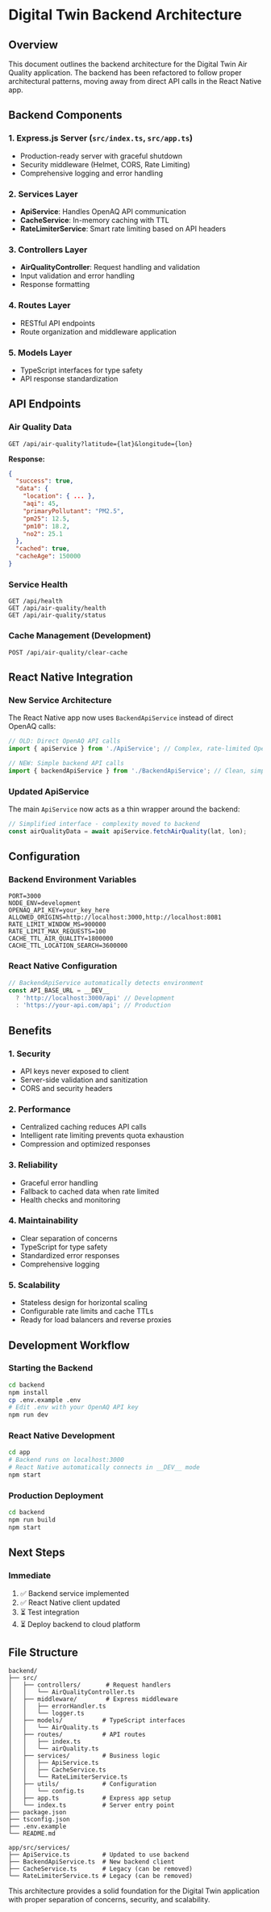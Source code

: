 # Digital Twin Backend Architecture

## Overview

This document outlines the backend architecture for the Digital Twin Air Quality application. The backend has been refactored to follow proper architectural patterns, moving away from direct API calls in the React Native app.

## Backend Components

### 1. **Express.js Server** (`src/index.ts`, `src/app.ts`)

- Production-ready server with graceful shutdown
- Security middleware (Helmet, CORS, Rate Limiting)
- Comprehensive logging and error handling

### 2. **Services Layer**

- **ApiService**: Handles OpenAQ API communication
- **CacheService**: In-memory caching with TTL
- **RateLimiterService**: Smart rate limiting based on API headers

### 3. **Controllers Layer**

- **AirQualityController**: Request handling and validation
- Input validation and error handling
- Response formatting

### 4. **Routes Layer**

- RESTful API endpoints
- Route organization and middleware application

### 5. **Models Layer**

- TypeScript interfaces for type safety
- API response standardization

## API Endpoints

### Air Quality Data

```
GET /api/air-quality?latitude={lat}&longitude={lon}
```

**Response:**

```json
{
  "success": true,
  "data": {
    "location": { ... },
    "aqi": 45,
    "primaryPollutant": "PM2.5",
    "pm25": 12.5,
    "pm10": 18.2,
    "no2": 25.1
  },
  "cached": true,
  "cacheAge": 150000
}
```

### Service Health

```
GET /api/health
GET /api/air-quality/health
GET /api/air-quality/status
```

### Cache Management (Development)

```
POST /api/air-quality/clear-cache
```

## React Native Integration

### New Service Architecture

The React Native app now uses `BackendApiService` instead of direct OpenAQ calls:

```typescript
// OLD: Direct OpenAQ API calls
import { apiService } from './ApiService'; // Complex, rate-limited OpenAQ client

// NEW: Simple backend API calls
import { backendApiService } from './BackendApiService'; // Clean, simple HTTP client
```

### Updated ApiService

The main `ApiService` now acts as a thin wrapper around the backend:

```typescript
// Simplified interface - complexity moved to backend
const airQualityData = await apiService.fetchAirQuality(lat, lon);
```

## Configuration

### Backend Environment Variables

```env
PORT=3000
NODE_ENV=development
OPENAQ_API_KEY=your_key_here
ALLOWED_ORIGINS=http://localhost:3000,http://localhost:8081
RATE_LIMIT_WINDOW_MS=900000
RATE_LIMIT_MAX_REQUESTS=100
CACHE_TTL_AIR_QUALITY=1800000
CACHE_TTL_LOCATION_SEARCH=3600000
```

### React Native Configuration

```typescript
// BackendApiService automatically detects environment
const API_BASE_URL = __DEV__
  ? 'http://localhost:3000/api' // Development
  : 'https://your-api.com/api'; // Production
```

## Benefits

### 1. **Security**

- API keys never exposed to client
- Server-side validation and sanitization
- CORS and security headers

### 2. **Performance**

- Centralized caching reduces API calls
- Intelligent rate limiting prevents quota exhaustion
- Compression and optimized responses

### 3. **Reliability**

- Graceful error handling
- Fallback to cached data when rate limited
- Health checks and monitoring

### 4. **Maintainability**

- Clear separation of concerns
- TypeScript for type safety
- Standardized error responses
- Comprehensive logging

### 5. **Scalability**

- Stateless design for horizontal scaling
- Configurable rate limits and cache TTLs
- Ready for load balancers and reverse proxies

## Development Workflow

### Starting the Backend

```bash
cd backend
npm install
cp .env.example .env
# Edit .env with your OpenAQ API key
npm run dev
```

### React Native Development

```bash
cd app
# Backend runs on localhost:3000
# React Native automatically connects in __DEV__ mode
npm start
```

### Production Deployment

```bash
cd backend
npm run build
npm start
```

## Next Steps

### Immediate

1. ✅ Backend service implemented
2. ✅ React Native client updated
3. ⏳ Test integration
4. ⏳ Deploy backend to cloud platform

## File Structure

```
backend/
├── src/
│   ├── controllers/       # Request handlers
│   │   └── AirQualityController.ts
│   ├── middleware/        # Express middleware
│   │   ├── errorHandler.ts
│   │   └── logger.ts
│   ├── models/           # TypeScript interfaces
│   │   └── AirQuality.ts
│   ├── routes/           # API routes
│   │   ├── index.ts
│   │   └── airQuality.ts
│   ├── services/         # Business logic
│   │   ├── ApiService.ts
│   │   ├── CacheService.ts
│   │   └── RateLimiterService.ts
│   ├── utils/            # Configuration
│   │   └── config.ts
│   ├── app.ts            # Express app setup
│   └── index.ts          # Server entry point
├── package.json
├── tsconfig.json
├── .env.example
└── README.md

app/src/services/
├── ApiService.ts         # Updated to use backend
├── BackendApiService.ts  # New backend client
├── CacheService.ts       # Legacy (can be removed)
└── RateLimiterService.ts # Legacy (can be removed)
```

This architecture provides a solid foundation for the Digital Twin application with proper separation of concerns, security, and scalability.
